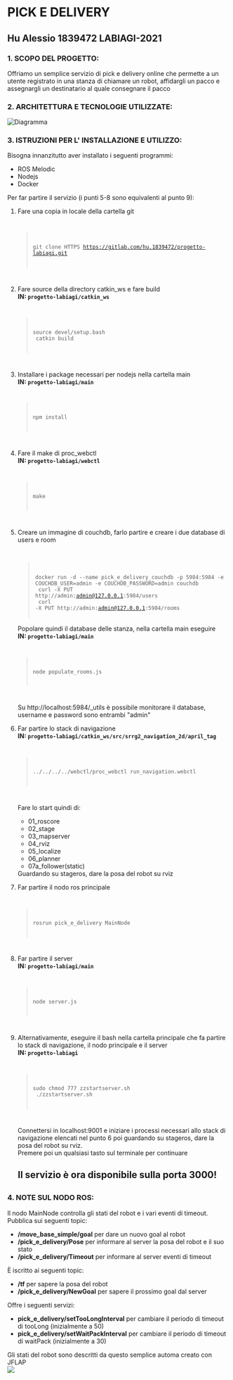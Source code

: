 # PICK E DELIVERY
## Hu Alessio 1839472 LABIAGI-2021
### 1. SCOPO DEL PROGETTO:
Offriamo un semplice servizio di pick e delivery online che permette a un utente registrato in una stanza di chiamare un robot,
affidargli un pacco e assegnargli un destinatario al quale consegnare il pacco
### 2. ARCHITETTURA E TECNOLOGIE UTILIZZATE:
![Diagramma](architettura.png)
### 3. ISTRUZIONI PER L' INSTALLAZIONE E UTILIZZO:
Bisogna innanzitutto aver installato i seguenti programmi:
- ROS Melodic
- Nodejs
- Docker

Per far partire il servizio (i punti 5-8 sono equivalenti al punto 9):
1) Fare una copia in locale della cartella git
   <code>
   >git clone HTTPS https://gitlab.com/hu.1839472/progetto-labiagi.git
   </code>
2) Fare source della directory catkin_ws e fare build
   <br/><b>IN: <code>progetto-labiagi/catkin_ws</code></b>
   <code>
   >source devel/setup.bash<br/>
   catkin build
   </code>
3) Installare i package necessari per nodejs nella cartella main
   <br/><b>IN: <code>progetto-labiagi/main</code></b>
   <code>
   >npm install
   </code>
4) Fare il make di proc_webctl
   <br/><b>IN: <code>progetto-labiagi/webctl</code></b>
   <code>
   >make
   </code>
5) Creare un immagine di couchdb, farlo partire e creare i due database di users e room
   <code>
   >docker run -d --name pick_e_delivery_couchdb -p 5984:5984 -e COUCHDB_USER=admin -e COUCHDB_PASSWORD=admin couchdb<br/>
   curl -X PUT http://admin:admin@127.0.0.1:5984/users<br/>
   curl -X PUT http://admin:admin@127.0.0.1:5984/rooms
   </code><br/>
   
   Popolare quindi il database delle stanza, nella cartella main eseguire
   <br/><b>IN: <code>progetto-labiagi/main</code></b>
   <br/><code>
   >node populate_rooms.js
   </code>
   
   Su http://localhost:5984/_utils è possibile monitorare il database, username e password sono entrambi "admin"
6) Far partire lo stack di navigazione
   <br/><b>IN: <code>progetto-labiagi/catkin_ws/src/srrg2_navigation_2d/april_tag</code></b>
   <code>
   >../../../../webctl/proc_webctl run_navigation.webctl
   </code>

   Fare lo start quindi di:
   <ul>
    <li>01_roscore</li>
    <li>02_stage</li>
    <li>03_mapserver</li>
    <li>04_rviz</li>
    <li>05_localize</li>
    <li>06_planner</li>
    <li>07a_follower(static)</li>
   </ul>
   Guardando su stageros, dare la posa del robot su rviz
7) Far partire il nodo ros principale
   <code>
   >rosrun pick_e_delivery MainNode
   </code>
8) Far partire il server
   <br/><b>IN: <code>progetto-labiagi/main</code></b>
   <code>
   >node server.js
   </code>
9) Alternativamente, eseguire il bash nella cartella principale che fa partire lo stack di navigazione, il nodo principale e il server
    <br/><b>IN: <code>progetto-labiagi</code></b>
   <code>
   >sudo chmod 777 zzstartserver.sh<br/>
   ./zzstartserver.sh
   </code>

    Connettersi in localhost:9001 e iniziare i processi necessari allo stack di navigazione elencati nel punto 6 poi guardando su stageros, dare la posa del robot su rviz.<br/>
    Premere poi un qualsiasi tasto sul terminale per continuare
<br/><h2><b>Il servizio è ora disponibile sulla porta 3000!</b><h2>
### 4. NOTE SUL NODO ROS:
Il nodo MainNode controlla gli stati del robot e i vari eventi di timeout.<br/>
Pubblica sui seguenti topic:
<ul>
    <li><b>/move_base_simple/goal</b> per dare un nuovo goal al robot</li>
    <li><b>/pick_e_delivery/Pose</b> per informare al server la posa del robot e il suo stato</li>
    <li><b>/pick_e_delivery/Timeout</b> per informare al server eventi di timeout</li>
</ul>
&Egrave; iscritto ai seguenti topic:
<ul>
    <li><b>/tf</b> per sapere la posa del robot</li>
    <li><b>/pick_e_delivery/NewGoal</b> per sapere il prossimo goal dal server</li>
</ul>
Offre i seguenti servizi:
<ul>
    <li><b>pick_e_delivery/setTooLongInterval</b> per cambiare il periodo di timeout di tooLong (inizialmente a 50)</li>
    <li><b>pick_e_delivery/setWaitPackInterval</b> per cambiare il periodo di timeout di waitPack (inizialmente a 30)</li>
</ul>
Gli stati del robot sono descritti da questo semplice automa creato con JFLAP<br/>
<img src="robot.png">